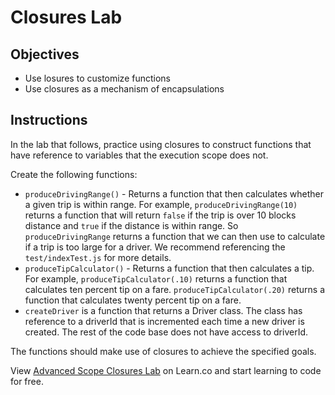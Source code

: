 # Closures Lab

## Objectives
+ Use losures to customize functions
+ Use closures as a mechanism of encapsulations

## Instructions

In the lab that follows, practice using closures to construct functions that have reference to variables that the execution scope does not.  

Create the following functions:

  + `produceDrivingRange()` - Returns a function that then calculates whether a given trip is within range.  For example, `produceDrivingRange(10)` returns a function that will return `false` if the trip is over 10 blocks distance and `true` if the distance is within range.  So `produceDrivingRange` returns a function that we can then use to calculate if a trip is too large for a driver.  We recommend referencing the `test/indexTest.js` for more details.
  + `produceTipCalculator()` - Returns a function that then calculates a tip.  For example, `produceTipCalculator(.10)` returns a function that calculates ten percent tip on a fare.  `produceTipCalculator(.20)` returns a function that calculates twenty percent tip on a fare.
  + `createDriver` is a function that returns a Driver class.  The class has reference to a driverId that is incremented each time a new driver is created.  The rest of the code base does not have access to driverId.  

The functions should make use of closures to achieve the specified goals.

<p class='util--hide'>View <a href='https://learn.co/lessons/js-advanced-scope-closures-lab' title='Advanced Scope Closures Lab'>Advanced Scope Closures Lab</a> on Learn.co and start learning to code for free.</p>
